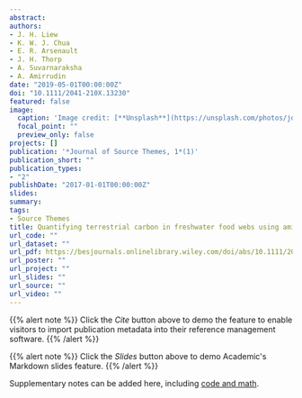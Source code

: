 ```yaml
---
abstract: 
authors:
- J. H. Liew
- K. W. J. Chua
- E. R. Arsenault
- J. H. Thorp
- A. Suvarnaraksha
- A. Amirrudin
date: "2019-05-01T00:00:00Z"
doi: "10.1111/2041‐210X.13230"
featured: false
image:
  caption: 'Image credit: [**Unsplash**](https://unsplash.com/photos/jdD8gXaTZsc)'
  focal_point: ""
  preview_only: false
projects: []
publication: '*Journal of Source Themes, 1*(1)'
publication_short: ""
publication_types:
- "2"
publishDate: "2017-01-01T00:00:00Z"
slides:
summary: 
tags:
- Source Themes
title: Quantifying terrestrial carbon in freshwater food webs using amino acid isotope analysis--case study with an endemic cave fish
url_code: ""
url_dataset: ""
url_pdf: https://besjournals.onlinelibrary.wiley.com/doi/abs/10.1111/2041-210X.13230
url_poster: ""
url_project: ""
url_slides: ""
url_source: ""
url_video: ""
---
```


{{% alert note %}}
Click the *Cite* button above to demo the feature to enable visitors to import publication metadata into their reference management software.
{{% /alert %}}

{{% alert note %}}
Click the *Slides* button above to demo Academic's Markdown slides feature.
{{% /alert %}}

Supplementary notes can be added here, including [code and math](https://sourcethemes.com/academic/docs/writing-markdown-latex/).
